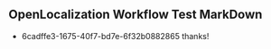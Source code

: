 ## OpenLocalization Workflow Test MarkDown
* 6cadffe3-1675-40f7-bd7e-6f32b0882865 thanks!

<!--HONumber=Jul16_HO4-->


